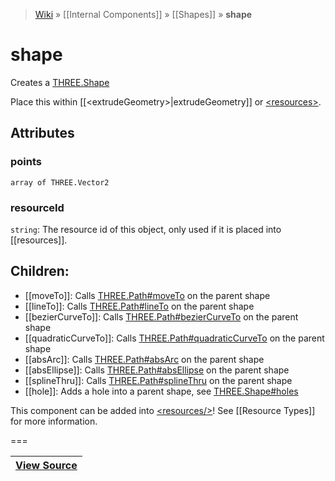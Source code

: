 > [Wiki](Home) » [[Internal Components]] » [[Shapes]] » **shape**

# shape

Creates a [THREE.Shape](http://threejs.org/docs/#Reference/Extras.Core/Shape)

Place this within [[&lt;extrudeGeometry&gt;|extrudeGeometry]]
    or [&lt;resources&gt;](resources).

## Attributes
### points
``` array of THREE.Vector2 ```

### resourceId
``` string ```: The resource id of this object, only used if it is placed into [[resources]].

## Children:
  * [[moveTo]]: Calls [THREE.Path#moveTo](http://threejs.org/docs/#Reference/Extras.Core/Path.moveTo) on the parent shape
  * [[lineTo]]: Calls [THREE.Path#lineTo](http://threejs.org/docs/#Reference/Extras.Core/Path.lineTo) on the parent shape
  * [[bezierCurveTo]]: Calls [THREE.Path#bezierCurveTo](http://threejs.org/docs/#Reference/Extras.Core/Path.bezierCurveTo) on the parent shape
  * [[quadraticCurveTo]]: Calls [THREE.Path#quadraticCurveTo](http://threejs.org/docs/#Reference/Extras.Core/Path.quadraticCurveTo) on the parent shape
  * [[absArc]]: Calls [THREE.Path#absArc](http://threejs.org/docs/#Reference/Extras.Core/Path.absarc) on the parent shape
  * [[absEllipse]]: Calls [THREE.Path#absEllipse](http://threejs.org/docs/#Reference/Extras.Core/Path.absellipse) on the parent shape
  * [[splineThru]]: Calls [THREE.Path#splineThru](http://threejs.org/docs/#Reference/Extras.Core/Path.splineThru) on the parent shape
  * [[hole]]: Adds a hole into a parent shape, see [THREE.Shape#holes](http://threejs.org/docs/#Reference/Extras.Core/Shape.holes)

This component can be added into [&lt;resources/&gt;](resources)! See [[Resource Types]] for more information.

===

|**[View Source](../blob/master/src/lib/descriptors/Geometry/Shapes/ShapeDescriptor.js)**|
 ---|
